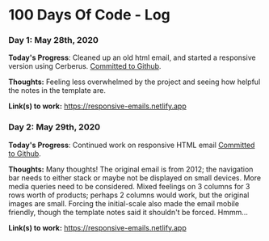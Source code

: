# 100 Days Of Code - Log

### Day 1: May 28th, 2020

**Today's Progress**: Cleaned up an old html email, and started a responsive version using Cerberus. [Committed to Github](https://github.com/christinavoudouris/responsive-emails).

**Thoughts:** Feeling less overwhelmed by the project and seeing how helpful the notes in the template are.

**Link(s) to work:** https://responsive-emails.netlify.app

### Day 2: May 29th, 2020

**Today's Progress**: Continued work on responsive HTML email [Committed to Github](https://github.com/christinavoudouris/responsive-emails).

**Thoughts:** Many thoughts! The original email is from 2012; the navigation bar needs to either stack or maybe not be displayed on small devices. More media queries need to be considered. Mixed feelings on 3 columns for 3 rows worth of products; perhaps 2 columns would work, but the original images are small. Forcing the initial-scale also made the email mobile friendly, though the template notes said it shouldn't be forced. Hmmm...

**Link(s) to work:** https://responsive-emails.netlify.app
